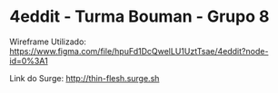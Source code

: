 # 4eddit - Turma Bouman - Grupo 8

Wireframe Utilizado: https://www.figma.com/file/hpuFd1DcQwelLU1UztTsae/4eddit?node-id=0%3A1

Link do Surge: http://thin-flesh.surge.sh 
 
